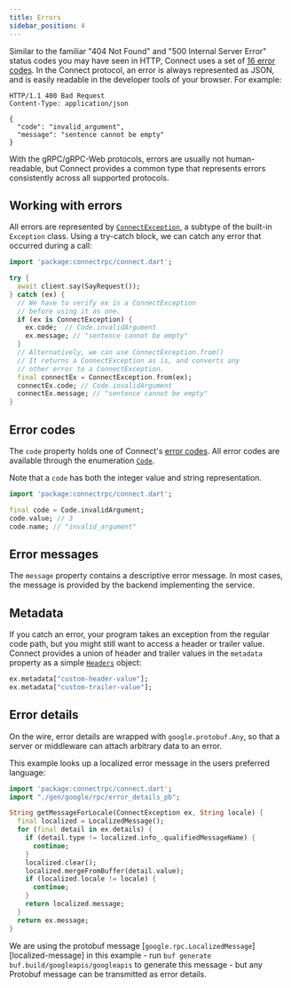 ```yaml
---
title: Errors
sidebar_position: 4
---
```


Similar to the familiar "404 Not Found" and "500 Internal Server Error" status
codes you may have seen in HTTP, Connect uses a set of [16 error codes](/docs/protocol#error-codes).
In the Connect protocol, an error is always represented as JSON, and is easily
readable in the developer tools of your browser. For example:

```
HTTP/1.1 400 Bad Request
Content-Type: application/json

{
  "code": "invalid_argument",
  "message": "sentence cannot be empty"
}
```

With the gRPC/gRPC-Web protocols, errors are usually not human-readable, but
Connect provides a common type that represents errors consistently across
all supported protocols.

## Working with errors

All errors are represented by [`ConnectException`][exception], a subtype of the built-in `Exception` class. Using a try-catch block, we can catch any error that occurred during a call:

```dart
import 'package:connectrpc/connect.dart';

try {
  await client.say(SayRequest());
} catch (ex) {
  // We have to verify ex is a ConnectException
  // before using it as one.
  if (ex is ConnectException) {
    ex.code;  // Code.invalidArgument
    ex.message; // "sentence cannot be empty"
  }
  // Alternatively, we can use ConnectException.from()
  // It returns a ConnectException as is, and converts any
  // other error to a ConnectException.
  final connectEx = ConnectException.from(ex);
  connectEx.code; // Code.invalidArgument
  connectEx.message; // "sentence cannot be empty"
}
```

## Error codes

The `code` property holds one of Connect's [error codes](/docs/protocol#error-codes).
All error codes are available through the enumeration [`Code`][code].

Note that a `code` has both the integer value and string representation.

```dart
import 'package:connectrpc/connect.dart';

final code = Code.invalidArgument;
code.value; // 3
code.name; // "invalid_argument"
```

## Error messages

The `message` property contains a descriptive error message. In most cases,
the message is provided by the backend implementing the service.

## Metadata

If you catch an error, your program takes an exception from the regular code
path, but you might still want to access a header or trailer value. Connect
provides a union of header and trailer values in the `metadata` property as a
simple [`Headers`][headers] object:

```dart
ex.metadata["custom-header-value"];
ex.metadata["custom-trailer-value"];
```

## Error details

On the wire, error details are wrapped with `google.protobuf.Any`, so that a
server or middleware can attach arbitrary data to an error.

This example looks up a localized error message in the users preferred
language:

```dart
import 'package:connectrpc/connect.dart';
import "./gen/google/rpc/error_details_pb";

String getMessageForLocale(ConnectException ex, String locale) {
  final localized = LocalizedMessage();
  for (final detail in ex.details) {
    if (detail.type != localized.info_.qualifiedMessageName) {
      continue;
    }
    localized.clear();
    localized.mergeFromBuffer(detail.value);
    if (localized.locale != locale) {
      continue;
    }
    return localized.message;
  }
  return ex.message;
}
```

We are using the protobuf message [`google.rpc.LocalizedMessage`][localized-message]
in this example - run `buf generate buf.build/googleapis/googleapis` to
generate this message - but any Protobuf message can be transmitted as error
details.

[code]: https://github.com/connectrpc/connect-dart/blob/main/packages/connect/lib/src/code.dart#L22
[exception]: https://github.com/connectrpc/connect-dart/blob/main/packages/connect/lib/src/exception.dart#L30
[headers]: https://github.com/connectrpc/connect-dart/blob/main/packages/connect/lib/src/headers.dart#L18
[localizaed-message]: https://buf.build/googleapis/googleapis/file/main:google/rpc/error_details.proto#L241

